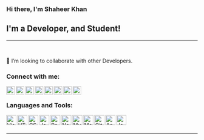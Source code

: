 ### Hi there, I'm Shaheer Khan 

## I'm a Developer, and Student!

---
<br />

👯 I’m looking to collaborate with other Developers.

### Connect with me:

[<img align="left" alt="internet" width="22px" src="https://github.com/shahirk48/shahirk48/blob/master/raw/images/icons/internet.png" />][website]
[<img align="left" alt="YouTube" width="22px" src="https://github.com/shahirk48/shahirk48/blob/master/raw/images/icons/youtube.png" />][youtube]
[<img align="left" alt="Twitter" width="22px" src="https://github.com/shahirk48/shahirk48/blob/master/raw/images/icons/twitter.png" />][twitter]
[<img align="left" alt="LinkedIn" width="22px" src="https://github.com/shahirk48/shahirk48/blob/master/raw/images/icons/linkedin.png" />][linkedin]
[<img align="left" alt="Instagram" width="22px" src="https://github.com/shahirk48/shahirk48/blob/master/raw/images/icons/instagram.png" />][instagram]
[<img align="left" alt="coedepen" width="22px" src="https://github.com/shahirk48/shahirk48/blob/master/raw/images/icons/codepen.png" />][codepen]
[<img align="left" alt="gmail" width="22px" src="https://github.com/shahirk48/shahirk48/blob/master/raw/images/icons/gmail.png" />][gmail]
[<img align="left" alt="behance" width="22px" src="https://github.com/shahirk48/shahirk48/blob/master/raw/images/icons/behance.png" />][behance]

<br />

### Languages and Tools:

<img align="left" alt="Visual Studio Code" width="26px" src="https://github.com/shahirk48/shahirk48/blob/master/raw/images/icons/visual-studio.png" />
<img align="left" alt="HTML5" width="26px" src="https://github.com/shahirk48/shahirk48/blob/master/raw/images/icons/html.png" />
<img align="left" alt="CSS3" width="26px" src="https://github.com/shahirk48/shahirk48/blob/master/raw/images/icons/css-3.png" />
<img align="left" alt="JavaScript" width="26px" src="https://github.com/shahirk48/shahirk48/blob/master/raw/images/icons/js.png" />
<img align="left" alt="React" width="26px" src="https://github.com/shahirk48/shahirk48/blob/master/raw/images/icons/structure.png" />
<img align="left" alt="Node.js" width="26px" src="https://github.com/shahirk48/shahirk48/blob/master/raw/images/icons/node-js.png" />
<img align="left" alt="MySQL" width="26px" src="https://github.com/shahirk48/shahirk48/blob/master/raw/images/icons/mysql.png" />
<img align="left" alt="MongoDB" width="26px" src="https://github.com/shahirk48/shahirk48/blob/master/raw/images/icons/database.png" />
<img align="left" alt="Git" width="26px" src="https://github.com/shahirk48/shahirk48/blob/master/raw/images/icons/git.png" />
<img align="left" alt="Android" width="26px" src="https://github.com/shahirk48/shahirk48/blob/master/raw/images/icons/android.png" />
<img align="left" alt="Java" width="26px" src="https://github.com/shahirk48/shahirk48/blob/master/raw/images/icons/java.png" />

<br />
<br />


---


[website]: https://shahirk48.github.io
[twitter]: https://twitter.com/ssh_kh
[youtube]: https://www.youtube.com/channel/UCZRSLRiYX0hQRrIRfwU2sDg
[instagram]: https://www.instagram.com/k.shr__
[linkedin]: https://www.linkedin.com/in/shaheer-khan-02907315a
[codepen]: https://codepen.io/ShahirK
[gmail]: mailto:mhmmdmsk@gmail.com
[behance]: https://www.behance.net/shaheerkhan4

